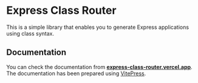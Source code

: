 # Express Class Router

This is a simple library that enables you to generate Express applications using class syntax.

## Documentation

You can check the documentation from [**express-class-router.vercel.app**](https://express-class-router.vercel.app). The documentation has been prepared using [VitePress](https://https://vitepress.dev/).
